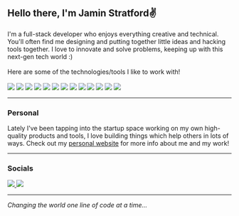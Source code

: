 
  <h2>Hello there, I'm Jamin Stratford✌️</h2>
  I'm a full-stack developer who enjoys everything creative and technical. You'll often find me designing and putting together little ideas
  and hacking tools together. I love to innovate and solve problems, keeping up with this next-gen tech world :)
  <br/><br/>
  Here are some of the technologies/tools I like to work with!
  <br/><br/>
  <div align="left">
  <img src="https://img.shields.io/badge/java-orange?style=for-the-badge&logo=java" />
  <img src="https://img.shields.io/badge/Kotlin-pink?style=for-the-badge&logo=kotlin" />
  <img src="https://img.shields.io/badge/Python-lightblue?style=for-the-badge&logo=python" />
  <img src="https://img.shields.io/badge/SQL-lightblue?style=for-the-badge&logo=mysql" />
  <img src="https://img.shields.io/badge/mongodb-green?style=for-the-badge&logo=mongodb" />
  <img src="https://img.shields.io/badge/ReactJs-blue?style=for-the-badge&logo=react" />
  <img src="https://img.shields.io/badge/ExpressJs-green?style=for-the-badge&logo=express" />
  <img src="https://img.shields.io/badge/typescript-lightblue?style=for-the-badge&logo=typescript" />
  <img src="https://img.shields.io/badge/javascript-yellow?style=for-the-badge&logo=javascript" />
  <img src="https://img.shields.io/badge/html-gold?style=for-the-badge&logo=html5" />
  <img src="https://img.shields.io/badge/scss/css-blue?style=for-the-badge&logo=css3" />
  <img src="https://img.shields.io/badge/nodejs-green?style=for-the-badge&logo=node.js" />
  <img src="https://img.shields.io/badge/git-gray?style=for-the-badge&logo=github" />
</div>
  
  
  ---
  
  <h3>Personal</h3>
  Lately I've been tapping into the startup space working on my own high-quality products and tools, I love building things which help others
  in lots of ways. Check out my <a href="https://jaminstratford.com">personal website</a> for more info about me and my work!
  
  ---
  
  <h3>Socials</h3>
  <a href="https://discord.gg/DbJXzWq">
  <img src="https://img.shields.io/badge/discord-blue?style=for-the-badge&logo=discord&logoColor=white" />
  </a>
  <a href="https://www.instagram.com/jaminstratford/">
  <img src="https://img.shields.io/badge/Instagram-pink?style=for-the-badge&logo=instagram" />
  </a>
  
  ---
  
  *Changing the world one line of code at a time...*
